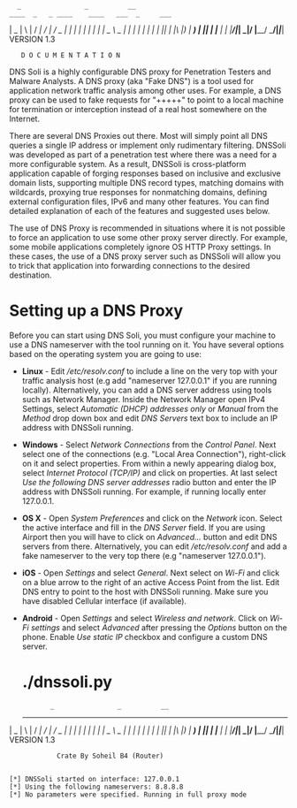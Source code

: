       _                _          __ 
    ____  _   _ ____    ____   ___  _     ___ 
|  _ \| \ | / ___|  / ___| / _ \| |   |_ _|
| | | |  \| \___ \  \___ \| | | | |    | | 
| |_| | |\  |___) |  ___) | |_| | |___ | | 
|____/|_| \_|____/  |____/ \___/|_____|___|
                VERSION 1.3

       D O C U M E N T A T I O N

DNS Soli is a highly configurable DNS proxy for Penetration Testers and Malware Analysts. A DNS proxy (aka "Fake DNS") is a tool used for application network traffic analysis among other uses. For example, a DNS proxy can be used to fake requests for "+++++" to point to a local machine for termination or interception instead of a real host somewhere on the Internet. 

There are several DNS Proxies out there. Most will simply point all DNS queries a single IP address or implement only rudimentary filtering. DNSSoli was developed as part of a penetration test where there was a need for a more configurable system. As a result, DNSSoli is cross-platform application capable of forging responses based on inclusive and exclusive domain lists, supporting multiple DNS record types, matching domains with wildcards, proxying true responses for nonmatching domains, defining external configuration files, IPv6 and many other features. You can find detailed explanation of each of the features and suggested uses below.

The use of DNS Proxy is recommended in situations where it is not possible to force an application to use some other proxy server directly. For example, some mobile applications completely ignore OS HTTP Proxy settings. In these cases, the use of a DNS proxy server such as DNSSoli will allow you to trick that application into forwarding connections to the desired destination.

Setting up a DNS Proxy
======================

Before you can start using DNS Soli, you must configure your machine to use a DNS nameserver with the tool running on it. You have several options based on the operating system you are going to use:

* **Linux** - Edit */etc/resolv.conf* to include a line on the very top with your traffic analysis host (e.g add "nameserver 127.0.0.1"  if you are running locally). Alternatively, you can add a DNS server address using tools such as Network Manager. Inside the Network Manager open IPv4 Settings, select *Automatic (DHCP) addresses only* or *Manual* from the *Method* drop down box and edit *DNS Servers* text box to include an IP address with DNSSoli running.

* **Windows** - Select *Network Connections* from the *Control Panel*. Next select one of the connections (e.g. "Local Area Connection"), right-click on it and select properties. From within a newly appearing dialog box, select *Internet Protocol (TCP/IP)* and click on properties. At last select *Use the following DNS server addresses* radio button and enter the IP address with DNSSoli running. For example, if running locally enter 127.0.0.1.

* **OS X** - Open *System Preferences* and click on the *Network* icon. Select the active interface and fill in the *DNS Server* field. If you are using Airport then you will have to click on *Advanced...* button and edit DNS servers from there. Alternatively, you can edit */etc/resolv.conf* and add a fake nameserver to the very top there (e.g "nameserver 127.0.0.1").

* **iOS** - Open *Settings* and select *General*. Next select on *Wi-Fi* and click on a blue arrow to the right of an active Access Point from the list. Edit DNS entry to point to the host with DNSSoli running. Make sure you have disabled Cellular interface (if available).

* **Android** - Open *Settings* and select *Wireless and network*.  Click on *Wi-Fi settings* and select *Advanced* after pressing the *Options* button on the phone. Enable *Use static IP* checkbox and configure a custom DNS server.


    # ./dnssoli.py
        
             _                _          __ 
    ____  _   _ ____    ____   ___  _     ___ 
|  _ \| \ | / ___|  / ___| / _ \| |   |_ _|
| | | |  \| \___ \  \___ \| | | | |    | | 
| |_| | |\  |___) |  ___) | |_| | |___ | | 
|____/|_| \_|____/  |____/ \___/|_____|___|
                VERSION 1.3

                Crate By Soheil B4 (Router)


    [*] DNSSoli started on interface: 127.0.0.1 
    [*] Using the following nameservers: 8.8.8.8
    [*] No parameters were specified. Running in full proxy mode


